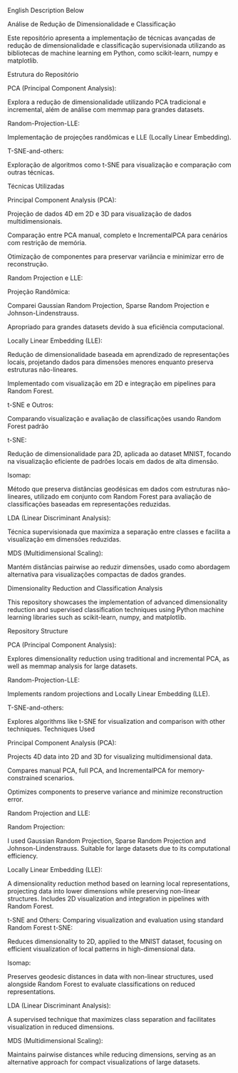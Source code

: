 English Description Below


Análise de Redução de Dimensionalidade e Classificação

Este repositório apresenta a implementação de técnicas avançadas de redução de dimensionalidade e 
classificação supervisionada utilizando as bibliotecas de machine learning em Python, como scikit-learn, numpy e matplotlib.

Estrutura do Repositório

PCA (Principal Component Analysis): 

Explora a redução de dimensionalidade utilizando PCA tradicional e incremental, além de análise com memmap para grandes datasets.

Random-Projection-LLE: 

Implementação de projeções randômicas e LLE (Locally Linear Embedding).

T-SNE-and-others: 

Exploração de algoritmos como t-SNE para visualização e comparação com outras técnicas.

Técnicas Utilizadas

Principal Component Analysis (PCA):
  
  Projeção de dados 4D em 2D e 3D para visualização de dados multidimensionais.
  
  Comparação entre PCA manual, completo e IncrementalPCA para cenários com restrição de memória.
  
  Otimização de componentes para preservar variância e minimizar erro de reconstrução.

Random Projection e LLE:

  Projeção Randômica:
  
  Comparei Gaussian Random Projection, Sparse Random Projection e Johnson-Lindenstrauss.
  
  Apropriado para grandes datasets devido à sua eficiência computacional.
  
  Locally Linear Embedding (LLE):
  
  Redução de dimensionalidade baseada em aprendizado de representações locais, projetando dados para dimensões menores enquanto preserva estruturas não-lineares.
  
  Implementado com visualização em 2D e integração em pipelines para Random Forest.
  


t-SNE e Outros:

  Comparando visualização e avaliação de classificações usando Random Forest padrão

  t-SNE: 
  
  Redução de dimensionalidade para 2D, aplicada ao dataset MNIST, focando na visualização eficiente de padrões locais em dados de alta dimensão.
  
  
  Isomap: 
  
  Método que preserva distâncias geodésicas em dados com estruturas não-lineares, utilizado em conjunto com Random Forest para avaliação de classificações baseadas em representações reduzidas.
  
  
  LDA (Linear Discriminant Analysis): 
  
  Técnica supervisionada que maximiza a separação entre classes e facilita a visualização em dimensões reduzidas.
  
  
  MDS (Multidimensional Scaling): 
  
  Mantém distâncias pairwise ao reduzir dimensões, usado como abordagem alternativa para visualizações compactas de dados grandes.










Dimensionality Reduction and Classification Analysis

This repository showcases the implementation of advanced dimensionality reduction and supervised classification techniques using Python machine learning libraries 
such as scikit-learn, numpy, and matplotlib.

Repository Structure

PCA (Principal Component Analysis):

Explores dimensionality reduction using traditional and incremental PCA, as well as memmap analysis for large datasets.

Random-Projection-LLE:

Implements random projections and Locally Linear Embedding (LLE).

T-SNE-and-others:

Explores algorithms like t-SNE for visualization and comparison with other techniques.
Techniques Used

Principal Component Analysis (PCA):

  Projects 4D data into 2D and 3D for visualizing multidimensional data.
  
  Compares manual PCA, full PCA, and IncrementalPCA for memory-constrained scenarios.
  
  Optimizes components to preserve variance and minimize reconstruction error.

Random Projection and LLE:

  Random Projection:
  
  I used Gaussian Random Projection, Sparse Random Projection and Johnson-Lindenstrauss.
  Suitable for large datasets due to its computational efficiency.
  
  Locally Linear Embedding (LLE):
  
  A dimensionality reduction method based on learning local representations, projecting data into lower dimensions while preserving non-linear structures.
  Includes 2D visualization and integration in pipelines with Random Forest.

t-SNE and Others:
  Comparing visualization and evaluation using standard Random Forest
  t-SNE:
  
  Reduces dimensionality to 2D, applied to the MNIST dataset, focusing on efficient visualization of local patterns in high-dimensional data.
  
  Isomap:
  
  Preserves geodesic distances in data with non-linear structures, used alongside Random Forest to evaluate classifications on reduced representations.
  
  LDA (Linear Discriminant Analysis):  
  
  A supervised technique that maximizes class separation and facilitates visualization in reduced dimensions.
  
  MDS (Multidimensional Scaling):
  
  Maintains pairwise distances while reducing dimensions, serving as an alternative approach for compact visualizations of large datasets.
    
